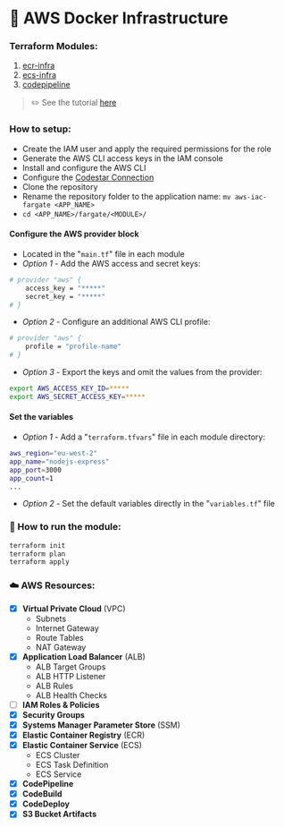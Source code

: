 # 🚜 AWS Docker Infrastructure


### Terraform Modules:
1. [ecr-infra](./fargate/ecr-infra)
2. [ecs-infra](./fargate/ecs-infra)
3. [codepipeline](./fargate/codepipeline)

> ✏️ See the tutorial [here](./fargate/README.md)

### How to setup:
- Create the IAM user and apply the required permissions for the role
- Generate the AWS CLI access keys in the IAM console
- Install and configure the AWS CLI
- Configure the [Codestar Connection](https://docs.aws.amazon.com/codepipeline/latest/userguide/connections-github.html)
- Clone the repository
- Rename the repository folder to the application name: `mv aws-iac-fargate <APP_NAME>`
- `cd <APP_NAME>/fargate/<MODULE>/`



#### Configure the AWS provider block
- Located in the "`main.tf`" file in each module
- _Option 1_ - Add the AWS access and secret keys:
```sh
# provider "aws" {
    access_key = "*****"
    secret_key = "*****"
# }
```
- _Option 2_ - Configure an additional AWS CLI profile:
```sh
# provider "aws" {
    profile = "profile-name"
# }
```
- _Option 3_ - Export the keys and omit the values from the provider:
```sh
export AWS_ACCESS_KEY_ID=*****
export AWS_SECRET_ACCESS_KEY=*****
```


#### Set the variables
- _Option 1_ - Add a "`terraform.tfvars`" file in each module directory:
```sh
aws_region="eu-west-2"
app_name="nodejs-express"
app_port=3000
app_count=1
...
```
- _Option 2_ - Set the default variables directly in the "`variables.tf`" file


### 🚀 How to run the module:
```sh
terraform init
terraform plan
terraform apply
```

### ☁️ AWS Resources:
- [x] **Virtual Private Cloud** (VPC)
    - Subnets
    - Internet Gateway
    - Route Tables
    - NAT Gateway
- [x] **Application Load Balancer** (ALB)
    - ALB Target Groups
    - ALB HTTP Listener
    - ALB Rules
    - ALB Health Checks
- [ ] **IAM Roles & Policies**
- [x] **Security Groups**
- [x] **Systems Manager Parameter Store** (SSM)
- [x] **Elastic Container Registry** (ECR)
- [x] **Elastic Container Service** (ECS)
    - ECS Cluster
    - ECS Task Definition
    - ECS Service
- [x] **CodePipeline**
- [x] **CodeBuild**
- [x] **CodeDeploy**
- [X] **S3 Bucket Artifacts**
